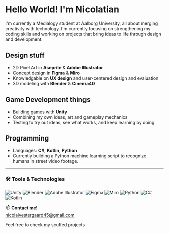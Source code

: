 # Hello World! I'm Nicolatian

I'm currently a Medialogy student at Aalborg University, all about merging creativity with technology. I'm currently focusing on strengthening my coding skills and working on projects that bring ideas to life through design and development.

## Design stuff
- 2D Pixel Art in **Aseprite** & **Adobe Illustrator**
- Concept design in **Figma** & **Miro**
- Knowledgable on **UX design** and user-centered design and evaluation
- 3D modeling with **Blender** & **Cinema4D**

## Game Development things
- Building games with **Unity**
- Combining my own ideas, art and gameplay mechanics
- Testing to try out ideas, see what works, and keep learning by doing

## Programming
- Languages: **C#**, **Kotlin**, **Python**
- Currently building a Python machine learning script to recognize humans in street video footage.
---
### 🛠️ Tools & Technologies

![Unity](https://img.shields.io/badge/Unity-100000?style=for-the-badge&logo=unity&logoColor=white)
![Blender](https://img.shields.io/badge/Blender-F5792A?style=for-the-badge&logo=blender&logoColor=white)
![Adobe Illustrator](https://img.shields.io/badge/Illustrator-FF9A00?style=for-the-badge&logo=adobeillustrator&logoColor=white)
![Figma](https://img.shields.io/badge/Figma-F24E1E?style=for-the-badge&logo=figma&logoColor=white)
![Miro](https://img.shields.io/badge/Miro-050038?style=for-the-badge&logo=miro&logoColor=white)
![Python](https://img.shields.io/badge/Python-3776AB?style=for-the-badge&logo=python&logoColor=white)
![C#](https://img.shields.io/badge/C%23-239120?style=for-the-badge&logo=csharp&logoColor=white)
![Kotlin](https://img.shields.io/badge/Kotlin-7F52FF?style=for-the-badge&logo=kotlin&logoColor=white)

📫 **Contact me!**  
nicolaivestergaard45@gmail.com

Feel free to check my scuffed projects
